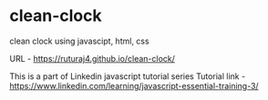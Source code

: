 # clean-clock
clean clock using javascipt, html, css

URL - https://ruturaj4.github.io/clean-clock/

This is a part of Linkedin javascript tutorial series
Tutorial link - https://www.linkedin.com/learning/javascript-essential-training-3/
